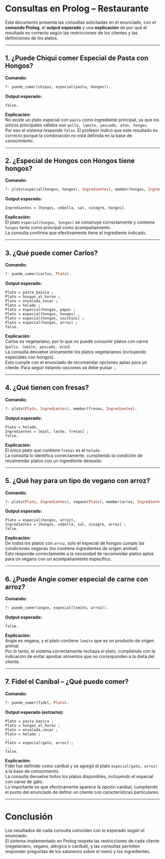 # Consultas en Prolog – Restaurante

Este documento presenta las consultas solicitadas en el enunciado, con el **comando Prolog**, el **output esperado** y una **explicación** de por qué el resultado es correcto según las restricciones de los clientes y las definiciones de los platos.

---

## 1. ¿Puede Chiqui comer Especial de Pasta con Hongos?

**Comando:**

```prolog
?- puede_comer(chiqui, especial(pasta, hongos)).
```

**Output esperado:**

```
false.
```

**Explicación:**  
No existe un plato especial con `pasta` como ingrediente principal, ya que los únicos principales válidos son `pollo, lomito, pescado, atún, hongos`.  
Por eso el sistema responde `false`. El profesor indicó que este resultado es correcto porque la combinación no está definida en la base de conocimiento.

---

## 2. ¿Especial de Hongos con Hongos tiene hongos?

**Comando:**

```prolog
?- plato(especial(hongos, hongos), Ingredientes), member(hongos, Ingredientes).
```

**Output esperado:**

```
Ingredientes = [hongos, cebolla, sal, vinagre, hongos].
```

**Explicación:**  
El plato `especial(hongos, hongos)` se construye correctamente y contiene `hongos` tanto como principal como acompañamiento.  
La consulta confirma que efectivamente tiene el ingrediente indicado.

---

## 3. ¿Qué puede comer Carlos?

**Comando:**

```prolog
?- puede_comer(carlos, Plato).
```

**Output esperado:**

```
Plato = pasta_basica ;
Plato = hongos_al_horno ;
Plato = ensalada_cesar ;
Plato = helado ;
Plato = especial(hongos, papa) ;
Plato = especial(hongos, hongos) ;
Plato = especial(hongos, zucchini) ;
Plato = especial(hongos, arroz) ;
false.
```

**Explicación:**  
Carlos es vegetariano, por lo que no puede consumir platos con carne (`pollo, lomito, pescado, atún`).  
La consulta devuelve únicamente los platos vegetarianos (incluyendo especiales con hongos).  
Esto cumple con el enunciado de recomendar opciones aptas para un cliente. Para seguir listando opciones
se debe pulsar `;`.

---

## 4. ¿Qué tienen con fresas?

**Comando:**

```prolog
?- plato(Plato, Ingredientes), member(fresas, Ingredientes).
```

**Output esperado:**

```
Plato = helado,
Ingredientes = [miel, leche, fresas] ;
false.
```

**Explicación:**  
El único plato que contiene `fresas` es el `helado`.  
La consulta lo identifica correctamente, cumpliendo la condición de recomendar platos con un ingrediente deseado.

---

## 5. ¿Qué hay para un tipo de vegano con arroz?

**Comando:**

```prolog
?- plato(Plato, Ingredientes), vegano(Plato), member(arroz, Ingredientes).
```

**Output esperado:**

```
Plato = especial(hongos, arroz),
Ingredientes = [hongos, cebolla, sal, vinagre, arroz] ;
false.
```

**Explicación:**  
De todos los platos con `arroz`, solo el especial de hongos cumple las condiciones veganas (no contiene ingredientes de origen animal).  
Esto responde correctamente a la necesidad de recomendar platos aptos para un vegano con un acompañamiento específico.

---

## 6. ¿Puede Angie comer especial de carne con arroz?

**Comando:**

```prolog
?- puede_comer(angie, especial(lomito, arroz)).
```

**Output esperado:**

```
false.
```

**Explicación:**  
Angie es vegana, y el plato contiene `lomito` que es un producto de origen animal.  
Por lo tanto, el sistema correctamente rechaza el plato, cumpliendo con la indicación de evitar aprobar alimentos que no corresponden a la dieta del cliente.

---

## 7. Fidel el Caníbal – ¿Qué puede comer?

**Comando:**

```prolog
?- puede_comer(fidel, Plato).
```

**Output esperado (extracto):**

```
Plato = pasta_basica ;
Plato = hongos_al_horno ;
Plato = ensalada_cesar ;
Plato = helado ;
...
Plato = especial(gato, arroz) ;
...
false.
```

**Explicación:**  
Fidel fue definido como caníbal y se agregó el plato `especial(gato, arroz)` a la base de conocimiento.  
La consulta devuelve todos los platos disponibles, incluyendo el especial con carne de gato.  
Lo importante es que efectivamente aparece la opción caníbal, cumpliendo el punto del enunciado de definir un cliente con características particulares.

---

# Conclusión

Los resultados de cada consulta coinciden con lo esperado según el enunciado.  
El sistema implementado en Prolog respeta las restricciones de cada cliente (vegetariano, vegano, alérgico o caníbal), y las consultas permiten responder preguntas de los saloneros sobre el menú y los ingredientes.
